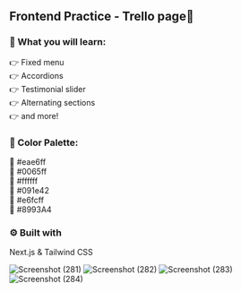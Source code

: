 ## Frontend Practice - Trello page🎨

### 🚀 What you will learn:

👉 Fixed menu <br/>
👉 Accordions <br/>
👉 Testimonial slider <br/>
👉 Alternating sections <br/>
👉 and more! <br/>

### 🎨 Color Palette:
🌈 #eae6ff <br/>
🌈 #0065ff <br/>
🌈 #ffffff <br/>
🌈 #091e42 <br/>
🌈 #e6fcff <br/>
🌈 #8993A4 <br/>

### ⚙ Built with
Next.js & Tailwind CSS


![Screenshot (281)](https://user-images.githubusercontent.com/82830866/183971564-9ff8e6d7-4d2c-4071-9bc4-c626d3a721fa.png)
![Screenshot (282)](https://user-images.githubusercontent.com/82830866/183971584-a36e9ceb-df9b-4bd5-a215-17504906cba7.png)
![Screenshot (283)](https://user-images.githubusercontent.com/82830866/183971597-479af7f2-293d-42c4-bed8-3ac85f02d13b.png)
![Screenshot (284)](https://user-images.githubusercontent.com/82830866/183971610-bf934470-42e9-4c16-925b-d6f073a10b7d.png)
